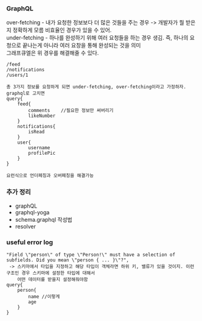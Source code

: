 ### GraphQL
over-fetching   - 내가 요청한 정보보다 더 많은 것들을 주는 경우 -> 개발자가 뭘 받은지 정확하게 모름 비효율인 경우가 있을 수 있어.   
under-fetching   - 하나를 완성하기 위해 여러 요청들을 하는 경우 생김. 즉, 하나의 요청으로 끝나는게 아니라 여러 요창을 통해 완성되는 것을 의미   
그래프큐엘은 위 경우를 해결해줄 수 있다.
```
/feed
/notifications
/users/1

총 3가지 정보를 요청하게 되면 under-fetching, over-fetching이라고 가정하자.
graphql로 고치면
query{
    feed{
        comments    //필요한 정보만 써버리기
        likeNumber
    }
    notifications{
        isRead
    }
    user{
        username
        profilePic
    }
}

요런식으로 언더페칭과 오버페칭을 해결가능
```



### 추가 정리 
* graphQL   
* graphql-yoga   
* schema.graphql 작성법   
* resolver   

### useful error log
```
"Field \"person\" of type \"Person!\" must have a selection of subfields. Did you mean \"person { ... }\"?",
 -> 스키마에서 타입을 지정하고 해당 타입이 객체라면 하위 키, 밸류가 있을 것이지. 이런 구조인 경우 스키마에 설정한 타입에 대해서
    어떤 데이터를 받을지 설정해줘야함
query{
    person{
        name //이렇게
        age
    }
}
```